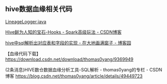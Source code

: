 ## hive数据血缘相关代码



[LineageLogger.java](https://github.com/apache/hive/blob/f37c5de6c32b9395d1b34fa3c02ed06d1bfbf6eb/ql/src/java/org/apache/hadoop/hive/ql/hooks/LineageLogger.java)





[Hive鲜为人知的宝石-Hooks - Spark高级玩法 - CSDN博客](https://blog.csdn.net/rlnlo2pnefx9c/article/details/81844217)

[hive中sql解析出对应表和字段的实现 - 在大地画满窗子 - 博客园](https://www.cnblogs.com/drawwindows/p/4595771.html)

【血缘代码下载】https://download.csdn.net/download/thomas0yang/9369949

(2条消息)HIVE数仓数据血缘分析工具-SQL解析 - thomas0yang的专栏 - CSDN博客
https://blog.csdn.net/thomas0yang/article/details/49449723